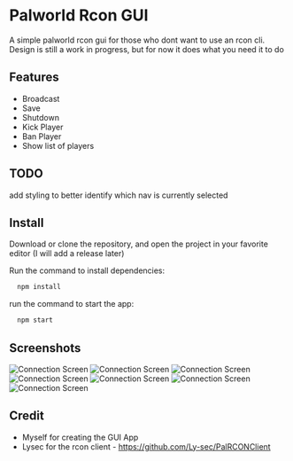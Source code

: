 
# Palworld Rcon GUI

A simple palworld rcon gui for those who dont want to use an rcon cli. Design is still a work in progress, but for now it does what you need it to do





## Features

- Broadcast
- Save
- Shutdown
- Kick Player
- Ban Player 
- Show list of players


## TODO

add styling to better identify which nav is currently selected


## Install
Download or clone the repository, and open the project in your favorite editor 
(I will add a release later)

Run the command to install dependencies:

```bash
  npm install  
```

run the command to start the app:

```bash
  npm start  
```


## Screenshots

![Connection Screen](https://i.imgur.com/DrwQzwS.png "Connection Screen")
![Connection Screen](https://i.imgur.com/lReMM2R.png "Connection Screen")
![Connection Screen](https://i.imgur.com/oVAAUXr.png "Connection Screen")
![Connection Screen](https://i.imgur.com/vuSJwFG.png "Connection Screen")
![Connection Screen](https://i.imgur.com/FWRYxie.png "Connection Screen")
![Connection Screen](https://i.imgur.com/6pO1JZ2.png "Connection Screen")
![Connection Screen](https://i.imgur.com/lL1ahwt.png "Connection Screen")



## Credit
 - Myself for creating the GUI App
 - Lysec for the rcon client - https://github.com/Ly-sec/PalRCONClient
